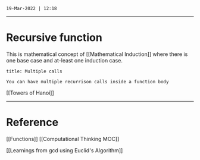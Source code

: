 `19-Mar-2022 | 12:18`

---
# Recursive function

This is mathematical concept of [[Mathematical Induction]] where there is one base case and at-least one induction case. 

```ad-tip
title: Multiple calls

You can have multiple recurrison calls inside a function body

```

[[Towers of Hanoi]]


---
# Reference

[[Functions]]
[[Computational Thinking MOC]]

[[Learnings from gcd using Euclid's Algorithm]]

